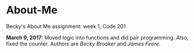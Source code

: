 # About-Me
Becky's About Me assignment: week 1, Code 201

**March 9, 2017:**
Moved logic into functions and did pair programming. Also, fixed the counter. Authors are *Becky Brooker* and *James Feore*. 

